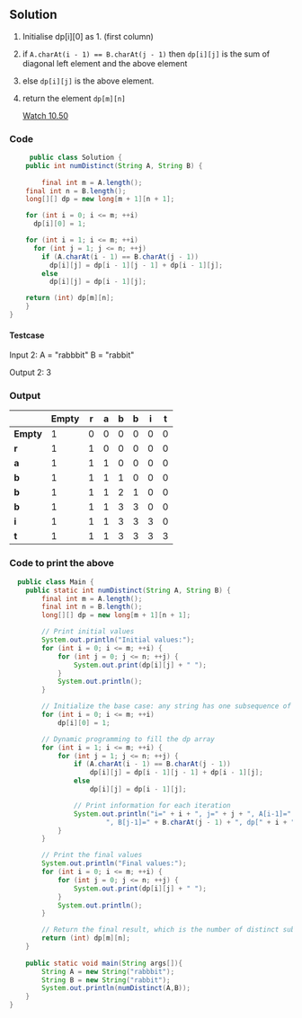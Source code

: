 ## Solution

1. Initialise dp[i][0] as 1. (first column)
2. if `A.charAt(i - 1) == B.charAt(j - 1)` then `dp[i][j]` is the sum of diagonal left element and the above element
3. else `dp[i][j]` is the above element.
4. return the element `dp[m][n]`

   [Watch 10.50](https://youtu.be/nVG7eTiD2bY?feature=shared)

### Code 

``` java
     public class Solution {
    public int numDistinct(String A, String B) {
        
        final int m = A.length();
    final int n = B.length();
    long[][] dp = new long[m + 1][n + 1];

    for (int i = 0; i <= m; ++i)
      dp[i][0] = 1;

    for (int i = 1; i <= m; ++i)
      for (int j = 1; j <= n; ++j)
        if (A.charAt(i - 1) == B.charAt(j - 1))
          dp[i][j] = dp[i - 1][j - 1] + dp[i - 1][j];
        else
          dp[i][j] = dp[i - 1][j];

    return (int) dp[m][n];
    }
}

```

#### Testcase

Input 2:
    A = "rabbbit" 
    B = "rabbit"

Output 2:
    3


### Output


|       | Empty | r | a | b | b | i | t |
|-------|---|---|---|---|---|---|---|
| **Empty** | 1 | 0 | 0 | 0 | 0 | 0 | 0 |
| **r** | 1 | 1 | 0 | 0 | 0 | 0 | 0 |
| **a** | 1 | 1 | 1 | 0 | 0 | 0 | 0 |
| **b** | 1 | 1 | 1 | 1 | 0 | 0 | 0 |
| **b** | 1 | 1 | 1 | 2 | 1 | 0 | 0 |
| **b** | 1 | 1 | 1 | 3 | 3 | 0 | 0 |
| **i** | 1 | 1 | 1 | 3 | 3 | 3 | 0 |
| **t** | 1 | 1 | 1 | 3 | 3 | 3 | 3 |



### Code to print the above 


``` java
  public class Main {
    public static int numDistinct(String A, String B) {
        final int m = A.length();
        final int n = B.length();
        long[][] dp = new long[m + 1][n + 1];

        // Print initial values
        System.out.println("Initial values:");
        for (int i = 0; i <= m; ++i) {
            for (int j = 0; j <= n; ++j) {
                System.out.print(dp[i][j] + " ");
            }
            System.out.println();
        }

        // Initialize the base case: any string has one subsequence of an empty string
        for (int i = 0; i <= m; ++i)
            dp[i][0] = 1;

        // Dynamic programming to fill the dp array
        for (int i = 1; i <= m; ++i) {
            for (int j = 1; j <= n; ++j) {
                if (A.charAt(i - 1) == B.charAt(j - 1))
                    dp[i][j] = dp[i - 1][j - 1] + dp[i - 1][j];
                else
                    dp[i][j] = dp[i - 1][j];

                // Print information for each iteration
                System.out.println("i=" + i + ", j=" + j + ", A[i-1]=" + A.charAt(i - 1) +
                        ", B[j-1]=" + B.charAt(j - 1) + ", dp[" + i + "][" + j + "]=" + dp[i][j]);
            }
        }

        // Print the final values
        System.out.println("Final values:");
        for (int i = 0; i <= m; ++i) {
            for (int j = 0; j <= n; ++j) {
                System.out.print(dp[i][j] + " ");
            }
            System.out.println();
        }

        // Return the final result, which is the number of distinct subsequences
        return (int) dp[m][n];
    }
    
    public static void main(String args[]){
        String A = new String("rabbbit");
        String B = new String("rabbit");
        System.out.println(numDistinct(A,B));
    }
}


```
